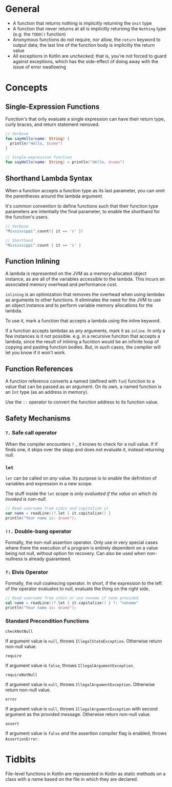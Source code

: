 # General

- A function that returns nothing is implicitly returning the `Unit` type
- A function that never returns at all is implicitly returning the `Nothing` type (e.g. the `TODO()` function)
- Anonymous functions do not require, nor allow, the `return` keyword to output data; the last line of the function body is implicitly the return value
- All exceptions in Kotlin are _unchecked_; that is, you're not forced to guard against exceptions, which has the side-effect of doing away with the issue of error swallowing

# Concepts

## Single-Expression Functions

Function's that only evaluate a single expression can have their return type, curly braces, and return statement removed.

```kotlin
// Verbose
fun sayHello(name: String) {
  println("Hello, $name")
}

// Single-expression function
fun sayHello(name: String) = println("Hello, $name")
```

## Shorthand Lambda Syntax

When a function accepts a function type as its last parameter, you can omit the parentheses around the lambda argument.

It's common convention to define functions such that their function type parameters are intentially the final parameter, to enable the shorthand for the function's users.

```kotlin
// Verbose
"Mississippi".count({ it == 's' })

// Shorthand
"Mississippi".count { it == 's' }
```

## Function Inlining

A lambda is represented on the JVM as a memory-allocated object instance, as are all of the variables accessible to the lambda. This incurs an associated memory overhead and performance cost.

`inlining` is an optimization that removes the overhead when using lambdas as arguments to other functions. It eliminates the need for the JVM to use an object instance and to perform variable memory allocations for the lambda.

To use it, mark a function that accepts a lambda using the inline keyword.

If a function accepts lambdas as any arguments, mark it as `inline`. In only a few instances is it not possible. e.g. in a recursive funciton that accepts a lambda, since the result of inlining a fucntion would be an infinite loop of copying and pasting function bodies. But, in such cases, the compiler will let you know if it won't work.

## Function References

A function reference converts a named (defined with `fun`) function to a value that can be passed as an argument. On its own, a named function is an `Int` type (as an address in memory).

Use the `::` operator to convert the function address to its function value.

## Safety Mechanisms

### `?.` Safe call operator

When the compiler encounters `?.`, it knows to check for a null value. If if finds one, it skips over the skipp and does not evaluate it, instead returning null.

### `let`

`let` can be called on _any_ value. Its purpose is to enable the definition of variables and expression in a new scope.

The stuff inside the `let` scope is _only evaluated if the value on which its invoked is non-null._

```kotlin
// Read username from stdin and capitalize it
var name = readLine()?.let { it.capitalize() }
println("Your name is: $name");
```

### `!!.` Double-bang operator

Formally, the non-null assertion operator. Only use in very special cases where there the execution of a program is entirely dependent on a value being not null, without option for recovery. Can also be used when non-nullness is already guaranteed.

### `?:` Elvis Operator

Formally, the null coalescing operator. In short, if the expression to the left of the operator evaluates to null, evaluate the thing on the right side.

```kotlin
// Read username from stdin or use noname if none provided
val name = readLine()?.let { it.capitalize() } ?: "noname"
println("Your name is: $name");
```

### Standard Precondition Functions

`checkNotNull`

If argument value is `null`, throws `IllegalStateException`.
Otherwise return non-null value.

`require`

If argument value is `false`, throws `IllegalArgumentException`.

`requireNotNull`

If argument value is `null`, throws `IllegalArgumentException`.
Otherwise return non-null value.


`error`

If argument value is `null`, throws `IllegalArgumentException` with second argument as the provided message.
Otherwise return non-null value.

`assert`

If argument value is `false` _and_ the assertion compiler flag is enabled, throws `AssertionError`.

# Tidbits

File-level functions in Kotlin are represented in Kotlin as static methods on a class with a name based on the file in which they are declared.
